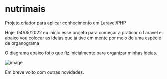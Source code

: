 # nutrimais
Projeto criador para aplicar conhecimento em Laravel/PHP 


Hoje, 04/05/2022 eu inicio esse projeto para começar a praticar o Laravel e abaixo vou colocar as ideias que já tive em mente por meio de uma espécie de organograma

O diagrama abaixo foi o que fiz inicialmente para organizar minhas ideias. 

![image](https://user-images.githubusercontent.com/47305804/166836060-167e9d3b-e2ce-401f-9d32-c68db7860aa7.png)


Em breve volto com outras novidades. 
